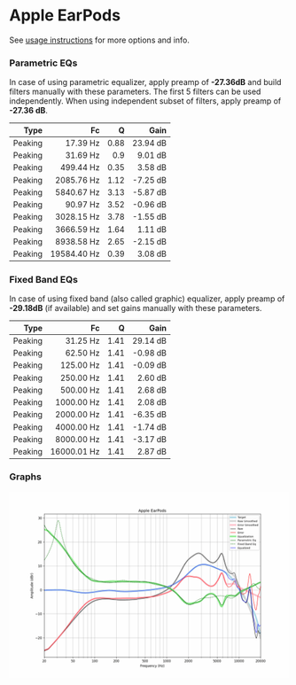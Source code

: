 # Apple EarPods
See [usage instructions](https://github.com/jaakkopasanen/AutoEq#usage) for more options and info.

### Parametric EQs
In case of using parametric equalizer, apply preamp of **-27.36dB** and build filters manually
with these parameters. The first 5 filters can be used independently.
When using independent subset of filters, apply preamp of **-27.36 dB**.

| Type    | Fc          |    Q | Gain     |
|--------:|------------:|-----:|---------:|
| Peaking | 17.39 Hz    | 0.88 | 23.94 dB |
| Peaking | 31.69 Hz    | 0.9  | 9.01 dB  |
| Peaking | 499.44 Hz   | 0.35 | 3.58 dB  |
| Peaking | 2085.76 Hz  | 1.12 | -7.25 dB |
| Peaking | 5840.67 Hz  | 3.13 | -5.87 dB |
| Peaking | 90.97 Hz    | 3.52 | -0.96 dB |
| Peaking | 3028.15 Hz  | 3.78 | -1.55 dB |
| Peaking | 3666.59 Hz  | 1.64 | 1.11 dB  |
| Peaking | 8938.58 Hz  | 2.65 | -2.15 dB |
| Peaking | 19584.40 Hz | 0.39 | 3.08 dB  |

### Fixed Band EQs
In case of using fixed band (also called graphic) equalizer, apply preamp of **-29.18dB**
(if available) and set gains manually with these parameters.

| Type    | Fc          |    Q | Gain     |
|--------:|------------:|-----:|---------:|
| Peaking | 31.25 Hz    | 1.41 | 29.14 dB |
| Peaking | 62.50 Hz    | 1.41 | -0.98 dB |
| Peaking | 125.00 Hz   | 1.41 | -0.09 dB |
| Peaking | 250.00 Hz   | 1.41 | 2.60 dB  |
| Peaking | 500.00 Hz   | 1.41 | 2.68 dB  |
| Peaking | 1000.00 Hz  | 1.41 | 2.08 dB  |
| Peaking | 2000.00 Hz  | 1.41 | -6.35 dB |
| Peaking | 4000.00 Hz  | 1.41 | -1.74 dB |
| Peaking | 8000.00 Hz  | 1.41 | -3.17 dB |
| Peaking | 16000.01 Hz | 1.41 | 2.87 dB  |

### Graphs
![](./Apple%20EarPods.png)